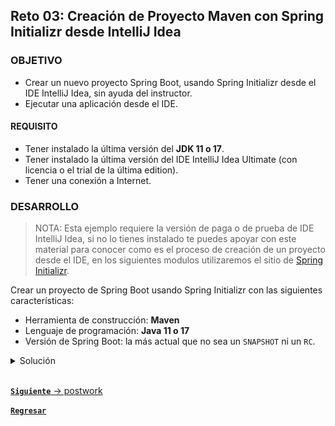 ## Reto 03: Creación de Proyecto Maven con Spring Initializr desde IntelliJ Idea

### OBJETIVO
- Crear un nuevo proyecto Spring Boot, usando Spring Initializr desde el IDE IntelliJ Idea, sin ayuda del instructor.
- Ejecutar una aplicación desde el IDE.

#### REQUISITO
- Tener instalado la última versión del **JDK 11 o 17**.
- Tener instalado la última versión del IDE IntelliJ Idea Ultimate (con licencia o el trial de la última edition).
- Tener una conexión a Internet.

### DESARROLLO

> NOTA:
> Esta ejemplo requiere la versión de paga o de prueba de IDE IntelliJ Idea, si no lo tienes instalado te puedes apoyar con este material para conocer como es el proceso de creación de un proyecto desde el IDE, en los siguientes modulos utilizaremos el sitio de [Spring Initializr](https://start.spring.io/).

Crear un proyecto de Spring Boot usando Spring Initializr con las siguientes características:
- Herramienta de construcción: **Maven**
- Lenguaje de programación: **Java 11 o 17**
- Versión de Spring Boot: la más actual que no sea un `SNAPSHOT` ni un `RC`.

<details>
	<summary>Solución</summary>

1. Abre el IDE IntelliJ Idea. Crea un nuevo proyecto usando el menú `New -> Project`.

![imagen](img/img_01.png)

2. En el menú que se abre selecciona la opción **Spring Initializr** y como SDK Java **11** (o superior).

![imagen](img/img_02.png)

3. En la ventana siguiente selecciona las opciones:

- Grupo, artefacto y nombre del proyecto.
- Tipo de proyecto: **Maven**.
- Lenguaje: **Java**.
- Forma de empaquetar la aplicación: **jar**.
- Versión de Java: **11** o **17**.

![imagen](img/img_03.png)

4. En la siguiente ventana selecciona Spring Web como dependencia para el proyecto.

![imagen](img/img_04.png)

5. En la última ventana dale un nombre y una ubicación al proyecto y presiona el botón `Finish`. Con esto se creará un nuevo proyecto que tiene la siguiente estructura:

![imagen](img/img_05.png)

6. En esta sesión no modificarás nada del código que el IDE ha creado de forma automática, eso será hasta la siguiente sesión.

7. El siguiente paso es compilar el código de la aplicación. Para hacerlo ve al panel llamado *Maven* que se encuentra del lado derecho del IDE.

Para compilar el código de la aplicación y generar el archivo jar que permite la ejecución de este, haz doble clic sobre el elemento *package* (con lo que se le indica a Maven que este es el último paso del ciclo de vida de construcción de la aplicación que debe ejecutar).

![imagen](img/img_08.png)

8. En el panel de salida del IDE debes ver un mensaje como el siguiente, que indica que la aplicación se compiló y ejecutó correctamente:

![imagen](img/img_10.png)

9. Para ejecutar la aplicación presiona el botón de la flecha verde situado en la parte superior del IDE.

![imagen](img/img_11.png)

10. Debes ver una salida similar a la siguiente en el panel de salida del IDE:

![imagen](img/img_12.png)

Esto indica que la aplicación se levantó correctamente en el puerto 8080. Como no hay contenido en la aplicación no hay mucho que mostrar, pero puedes comprobar que la aplicación está bien configurada, que todos los elementos necesarios están instalados y configurados y que la aplicación se ejecuta de forma correcta. Escribe la siguiente ruta en tu navegador:

http://localhost:8080

Una vez que el sitio cargue, debes ver una pantalla como la siguiente:

![imagen](img/img_13.png)

11. Detén la aplicación presionando el botón del cuadro rojo en el panel de salida del IDE.

![imagen](img/img_14.png)

</details> 

<br>

[**`Siguiente`** -> postwork](../Postwork/)

[**`Regresar`**](../)